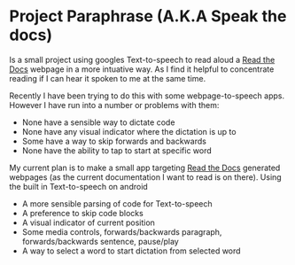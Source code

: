 # Project Paraphrase (A.K.A Speak the docs)

Is a small project using googles Text-to-speech
to read aloud a [Read the Docs](https://readthedocs.org/) webpage in a more intuative way.
As I find it helpful to concentrate reading if I can hear it spoken
to me at the same time.

Recently I have been trying to do this with some webpage-to-speech apps.
However I have run into a number or problems with them:
* None have a sensible way to dictate code
* None have any visual indicator where the dictation is up to
* Some have a way to skip forwards and backwards
* None have the ability to tap to start at specific word

My current plan is to make a small app targeting [Read the Docs](https://readthedocs.org/) 
generated webpages (as the current documentation I want to read is on there). 
Using the built in Text-to-speech on android

* A more sensible parsing of code for Text-to-speech
* A preference to skip code blocks
* A visual indicator of current position
* Some media controls, forwards/backwards paragraph, forwards/backwards sentence, pause/play
* A way to select a word to start dictation from selected word